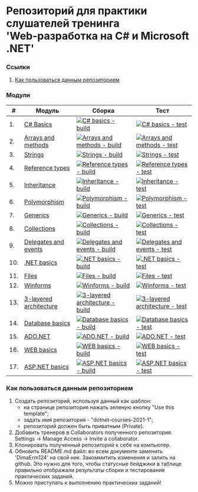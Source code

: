 # Репозиторий для практики слушателей тренинга<br/>'Web-разработка на C# и Microsoft .NET'

### Ссылки
1. [Как пользоваться данным репозиторием](#howtouse)

### Модули
|#|Модуль | Сборка | Тест|
---|---|---|---
|1.|[C# Basics][task01]|[![C# basics - build](https://github.com/DimaErm124/dotnet-courses-2021-1/workflows/C%23%20basics%20-%20build/badge.svg)][c-sharp-basics-build] | [![C# basics - test](https://github.com/DimaErm124/dotnet-courses-2021-1/workflows/C%23%20basics%20-%20test/badge.svg)][c-sharp-basics-test]|
|2.|[Arrays and methods][task02]|[![Arrays and methods - build](https://github.com/DimaErm124/dotnet-courses-2021-1/workflows/Arrays%20and%20methods%20-%20build/badge.svg)][arrays-and-methods-build]|[![Arrays and methods - test](https://github.com/DimaErm124/dotnet-courses-2021-1/workflows/Arrays%20and%20methods%20-%20test/badge.svg)][arrays-and-methods-test]|
|3.|[Strings][task03]|[![Strings - build](https://github.com/DimaErm124/dotnet-courses-2021-1/workflows/Strings%20-%20build/badge.svg)][strings-build]|[![Strings - test](https://github.com/DimaErm124/dotnet-courses-2021-1/workflows/Strings%20-%20test/badge.svg)][strings-test]|
|4.|[Reference types][task04]|[![Reference types - build](https://github.com/DimaErm124/dotnet-courses-2021-1/workflows/Reference%20types%20-%20build/badge.svg)][reference-types-build]|[![Reference types - test](https://github.com/DimaErm124/dotnet-courses-2021-1/workflows/Reference%20types%20-%20test/badge.svg)][reference-types-test]|
|5.|[Inheritance][task05]|[![Inheritance - build](https://github.com/DimaErm124/dotnet-courses-2021-1/workflows/Inheritance%20-%20build/badge.svg)][inheritance-build]|[![Inheritance - test](https://github.com/DimaErm124/dotnet-courses-2021-1/workflows/Inheritance%20-%20test/badge.svg)][inheritance-test]|
|6.|[Polymorphism][task06]|[![Polymorphism - build](https://github.com/DimaErm124/dotnet-courses-2021-1/workflows/Polymorphism%20-%20build/badge.svg)][polymorphism-build]|[![Polymorphism - test](https://github.com/DimaErm124/dotnet-courses-2021-1/workflows/Polymorphism%20-%20test/badge.svg)][polymorphism-test]|
|7.|[Generics][task07]|[![Generics - build](https://github.com/DimaErm124/dotnet-courses-2021-1/workflows/Generics%20-%20build/badge.svg)][generics-build]|[![Generics - test](https://github.com/DimaErm124/dotnet-courses-2021-1/workflows/Generics%20-%20test/badge.svg)][generics-test]|
|8.|[Collections][task08]|[![Collections - build](https://github.com/DimaErm124/dotnet-courses-2021-1/workflows/Collections%20-%20build/badge.svg)][collections-build]|[![Collections - test](https://github.com/DimaErm124/dotnet-courses-2021-1/workflows/Collections%20-%20test/badge.svg)][collections-test]|
|9.|[Delegates and events][task09]|[![Delegates and events - build](https://github.com/DimaErm124/dotnet-courses-2021-1/workflows/Delegates%20and%20events%20-%20build/badge.svg)][delegates-and-events-build]|[![Delegates and events - test](https://github.com/DimaErm124/dotnet-courses-2021-1/workflows/Delegates%20and%20events%20-%20test/badge.svg)][delegates-and-events-test]|
|10.|[.NET basics][task10]|[![.NET basics - build](https://github.com/DimaErm124/dotnet-courses-2021-1/workflows/.NET%20basics%20-%20build/badge.svg)][dotnet-basics-build]|[![.NET basics - test](https://github.com/DimaErm124/dotnet-courses-2021-1/workflows/.NET%20basics%20-%20test/badge.svg)][dotnet-basics-test]|
|11.|[Files][task11]|[![Files - build](https://github.com/DimaErm124/dotnet-courses-2021-1/workflows/Files%20-%20build/badge.svg)][files-build]|[![Files - test](https://github.com/DimaErm124/dotnet-courses-2021-1/workflows/Files%20-%20test/badge.svg)][files-test]|
|12.|[Winforms][task12]|[![Winforms - build](https://github.com/DimaErm124/dotnet-courses-2021-1/workflows/Winforms%20-%20build/badge.svg)][winforms-build]|[![Winforms - test](https://github.com/DimaErm124/dotnet-courses-2021-1/workflows/Winforms%20-%20test/badge.svg)][winforms-test]|
|13.|[3-layered architecture][task13]|[![3-layered architecture - build](https://github.com/DimaErm124/dotnet-courses-2021-1/workflows/3-layered%20architecture%20-%20build/badge.svg)][3-layered-architecture-build]|[![3-layered architecture - test](https://github.com/DimaErm124/dotnet-courses-2021-1/workflows/3-layered%20architecture%20-%20test/badge.svg)][3-layered-architecture-test]|
|14.|[Database basics][task14]|[![Database basics - build](https://github.com/DimaErm124/dotnet-courses-2021-1/workflows/Database%20basics%20-%20build/badge.svg)][database-basics-build]|[![Database basics - test](https://github.com/DimaErm124/dotnet-courses-2021-1/workflows/Database%20basics%20-%20test/badge.svg)][database-basics-test]|
|15.|[ADO.NET][task15]|[![ADO.NET - build](https://github.com/DimaErm124/dotnet-courses-2021-1/workflows/ADO.NET%20-%20build/badge.svg)][ado-net-build]|[![ADO.NET - test](https://github.com/DimaErm124/dotnet-courses-2021-1/workflows/ADO.NET%20-%20test/badge.svg)][ado-net-test]|
|16.|[WEB basics][task16]|[![WEB basics - build](https://github.com/DimaErm124/dotnet-courses-2021-1/workflows/WEB%20basics%20-%20build/badge.svg)][web-basics-build]|[![WEB basics - test](https://github.com/DimaErm124/dotnet-courses-2021-1/workflows/WEB%20basics%20-%20test/badge.svg)][web-basics-test]|
|17.|[ASP.NET basics][task17]|[![ASP.NET basics - build](https://github.com/DimaErm124/dotnet-courses-2021-1/workflows/ASP.NET%20basics%20-%20build/badge.svg)][asp-net-basics-build]|[![ASP.NET basics - test](https://github.com/DimaErm124/dotnet-courses-2021-1/workflows/ASP.NET%20basics%20-%20test/badge.svg)][asp-net-basics-test]|

### <a name="howtouse"></a>Как пользоваться данным репозиторием
1. Создать репозиторий, используя данный как шаблон:
    - на странице репозитория нажать зеленую кнопку "Use this template";
    - задать имя репозитория - "dotnet-courses-2021-1";
    - репозиторий должен быть приватным (Private).
2. Добавить тренеров в Collaborators полученного репозитория.
Settings -> Manage Access -> Invite a collaborator.
3. Клонировать полученный репозиторий к себе на компьютер.
4. Обновить README.md файл: во всем документе заменить 'DimaErm124' на свой ник. Закоммитить изменения и залить на github. Это нужно для того, чтобы статусные бейджики в таблице правильно отображали результаты сборки и тестирования практических заданий.
5. Можно приступать к выполнению практических заданий!

[c-sharp-basics-build]: https://github.com/DimaErm124/dotnet-courses-2021-1/actions?query=workflow%3A%22C%23+Basics+-+build%22
[c-sharp-basics-test]: https://github.com/DimaErm124/dotnet-courses-2021-1/actions?query=workflow%3A%22C%23+Basics+-+test%22

[arrays-and-methods-build]: https://github.com/DimaErm124/dotnet-courses-2021-1/actions?query=workflow%3A%22Arrays+and+methods+-+build%22
[arrays-and-methods-test]: https://github.com/DimaErm124/dotnet-courses-2021-1/actions?query=workflow%3A%22Arrays+and+methods+-+test%22

[strings-build]: https://github.com/DimaErm124/dotnet-courses-2021-1/actions?query=workflow%3A%22Strings+-+build%22
[strings-test]: https://github.com/DimaErm124/dotnet-courses-2021-1/actions?query=workflow%3A%22Strings+-+test%22

[reference-types-build]: https://github.com/DimaErm124/dotnet-courses-2021-1/actions?query=workflow%3A%22Reference+types+-+build%22
[reference-types-test]: https://github.com/DimaErm124/dotnet-courses-2021-1/actions?query=workflow%3A%22Reference+types+-+test%22

[inheritance-build]: https://github.com/DimaErm124/dotnet-courses-2021-1/actions?query=workflow%3A%22Inheritance+-+build%22
[inheritance-test]: https://github.com/DimaErm124/dotnet-courses-2021-1/actions?query=workflow%3A%22Inheritance+-+test%22

[polymorphism-build]: https://github.com/DimaErm124/dotnet-courses-2021-1/actions?query=workflow%3A%22Polymorphism+-+build%22
[polymorphism-test]: https://github.com/DimaErm124/dotnet-courses-2021-1/actions?query=workflow%3A%22Polymorphism+-+test%22

[generics-build]: https://github.com/DimaErm124/dotnet-courses-2021-1/actions?query=workflow%3A%22Generics+-+build%22
[generics-test]: https://github.com/DimaErm124/dotnet-courses-2021-1/actions?query=workflow%3A%22Generics+-+test%22

[collections-build]: https://github.com/DimaErm124/dotnet-courses-2021-1/actions?query=workflow%3A%22Collections+-+build%22
[collections-test]: https://github.com/DimaErm124/dotnet-courses-2021-1/actions?query=workflow%3A%22Collections+-+test%22

[delegates-and-events-build]: https://github.com/DimaErm124/dotnet-courses-2021-1/actions?query=workflow%3A%22Delegates+and+events+-+build%22
[delegates-and-events-test]: https://github.com/DimaErm124/dotnet-courses-2021-1/actions?query=workflow%3A%22Delegates+and+events+-+test%22

[dotnet-basics-build]: https://github.com/DimaErm124/dotnet-courses-2021-1/actions?query=workflow%3A%22.NET+basics+-+build%22
[dotnet-basics-test]: https://github.com/DimaErm124/dotnet-courses-2021-1/actions?query=workflow%3A%22.NET+basics+-+test%22

[files-build]: https://github.com/DimaErm124/dotnet-courses-2021-1/actions?query=workflow%3A%22Files+-+build%22
[files-test]: https://github.com/DimaErm124/dotnet-courses-2021-1/actions?query=workflow%3A%22Files+-+test%22

[winforms-build]: https://github.com/DimaErm124/dotnet-courses-2021-1/actions?query=workflow%3A%22Winforms+-+build%22
[winforms-test]: https://github.com/DimaErm124/dotnet-courses-2021-1/actions?query=workflow%3A%22Winforms+-+test%22

[3-layered-architecture-build]: https://github.com/DimaErm124/dotnet-courses-2021-1/actions?query=workflow%3A%223-layered+architecture+-+build%22
[3-layered-architecture-test]: https://github.com/DimaErm124/dotnet-courses-2021-1/actions?query=workflow%3A%223-layered+architecture+-+test%22

[database-basics-build]: https://github.com/DimaErm124/dotnet-courses-2021-1/actions?query=workflow%3A%22Database+basics+-+build%22
[database-basics-test]: https://github.com/DimaErm124/dotnet-courses-2021-1/actions?query=workflow%3A%22Database+basics+-+test%22

[ado-net-build]: https://github.com/DimaErm124/dotnet-courses-2021-1/actions?query=workflow%3A%22ADO.NET+-+build%22
[ado-net-test]: https://github.com/DimaErm124/dotnet-courses-2021-1/actions?query=workflow%3A%22ADO.NET+-+test%22

[web-basics-build]: https://github.com/DimaErm124/dotnet-courses-2021-1/actions?query=workflow%3A%22WEB+basics+-+build%22
[web-basics-test]: https://github.com/DimaErm124/dotnet-courses-2021-1/actions?query=workflow%3A%22WEB+basics+-+test%22

[asp-net-basics-build]: https://github.com/DimaErm124/dotnet-courses-2021-1/actions?query=workflow%3A%22ASP.NET+basics+-+build%22
[asp-net-basics-test]: https://github.com/DimaErm124/dotnet-courses-2021-1/actions?query=workflow%3A%22ASP.NET+basics+-+test%22



[task01]: https://github.com/zhervit/net-courses-external/blob/master/HomeWork/task-01.md
[task02]: https://github.com/zhervit/net-courses-external/blob/master/HomeWork/task-02.md
[task03]: https://github.com/zhervit/net-courses-external/blob/master/HomeWork/task-03.md
[task04]: https://github.com/zhervit/net-courses-external/blob/master/HomeWork/task-04.md
[task05]: https://github.com/zhervit/net-courses-external/blob/master/HomeWork/task-05.md
[task06]: https://github.com/zhervit/net-courses-external/blob/master/HomeWork/task-06.md
[task07]: https://github.com/zhervit/net-courses-external/blob/master/HomeWork/task-07.md
[task08]: https://github.com/zhervit/net-courses-external/blob/master/HomeWork/task-08.md
[task09]: https://github.com/zhervit/net-courses-external/blob/master/HomeWork/task-09.md
[task10]: https://github.com/zhervit/net-courses-external/blob/master/HomeWork/task-10.md
[task11]: https://github.com/zhervit/net-courses-external/blob/master/HomeWork/task-11.md
[task12]: https://github.com/zhervit/net-courses-external/blob/master/HomeWork/task-12.md
[task13]: https://github.com/zhervit/net-courses-external/blob/master/HomeWork/task-13.md
[task14]: https://github.com/zhervit/net-courses-external/blob/master/HomeWork/task-14.md
[task15]: https://github.com/zhervit/net-courses-external/blob/master/HomeWork/task-15.md
[task16]: https://github.com/zhervit/net-courses-external/blob/master/HomeWork/task-16.md
[task17]: https://github.com/zhervit/net-courses-external/blob/master/HomeWork/task-17.md
